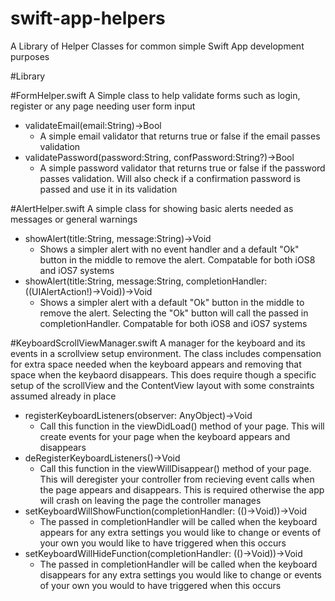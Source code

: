 # swift-app-helpers
A Library of Helper Classes for common simple Swift App development purposes

#Library

#FormHelper.swift
A Simple class to help validate forms such as login, register or any page needing user form input

- validateEmail(email:String)->Bool
    - A simple email validator that returns true or false if the email passes validation
- validatePassword(password:String, confPassword:String?)->Bool
    - A simple password validator that returns true or false if the password passes validation. Will also check if a confirmation password is passed and use it in its validation

#AlertHelper.swift
A simple class for showing basic alerts needed as messages or general warnings

- showAlert(title:String, message:String)->Void
    - Shows a simpler alert with no event handler and a default "Ok" button in the middle to remove the alert. Compatable for both iOS8 and iOS7 systems
- showAlert(title:String, message:String, completionHandler: ((UIAlertAction!)->Void))->Void
    - Shows a simpler alert with a default "Ok" button in the middle to remove the alert. Selecting the "Ok" button will call the passed in completionHandler. Compatable for both iOS8 and iOS7 systems   

#KeyboardScrollViewManager.swift
A manager for the keyboard and its events in a scrollview setup environment. The class includes compensation for extra space needed when the keyboard appears and removing that space when the keybaord disappears. This does require though a specific setup of the scrollView and the ContentView layout with some constraints assumed already in place

- registerKeyboardListeners(observer: AnyObject)->Void
    - Call this function in the viewDidLoad() method of your page. This will create events for your page when the keyboard appears and disappears
- deRegisterKeyboardListeners()->Void
    - Call this function in the viewWillDisappear() method of your page. This will deregister your controller from recieving event calls when the page appears and disappears. This is required otherwise the app will crash on leaving the page the controller manages
- setKeyboardWillShowFunction(completionHandler: (()->Void))->Void
    - The passed in completionHandler will be called when the keyboard appears for any extra settings you would like to change or events of your own you would like to have triggered when this occurs
- setKeyboardWillHideFunction(completionHandler: (()->Void))->Void
    - The passed in completionHandler will be called when the keyboard disappears for any extra settings you would like to change or events of your own you would to have triggered when this occurs
